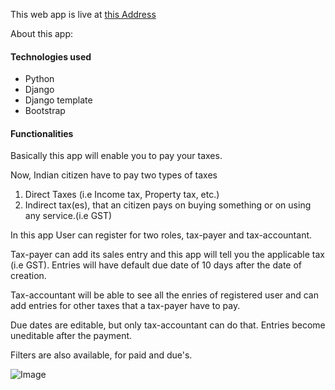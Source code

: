 This web app is live at [this Address](https://pay-tax.herokuapp.com/)

About this app:

#### Technologies used
 - Python
 - Django
 - Django template
 - Bootstrap
 
 #### Functionalities
  Basically this app will enable you to pay your taxes.
  
  Now, Indian citizen have to pay two types of taxes 
  1. Direct Taxes (i.e Income tax, Property tax, etc.)
  2. Indirect tax(es), that an citizen pays on buying something or on using any service.(i.e GST)
  
  In this app User can register for two roles, tax-payer and tax-accountant. 
  
  Tax-payer can add its sales entry and this app will tell you the applicable tax (i.e GST). Entries will have default due date of 10 days after the date of creation.
  
  Tax-accountant will be able to see all the enries of registered user and can add entries for other taxes that a tax-payer have to pay.
  
  Due dates are editable, but only tax-accountant can do that. Entries become uneditable after the payment.
  
  Filters are also available, for paid and due's.
  
  ![Image](/images/pay-tax-filter.png)
  
  
 
